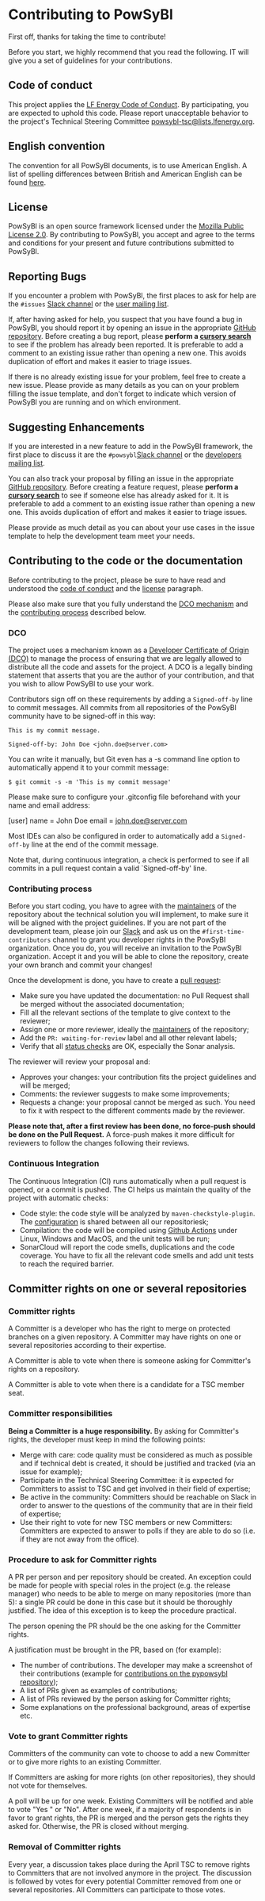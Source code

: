 # Contributing to PowSyBl

First off, thanks for taking the time to contribute! 

Before you start, we highly recommend that you read the following. IT will give you a set of guidelines for your contributions.


## Code of conduct
This project applies the [LF Energy Code of Conduct](https://wiki.lfenergy.org/display/HOME/Code+of+Conduct). By participating, you are expected to uphold this code. Please report unacceptable behavior to the project's Technical Steering Committee [powsybl-tsc@lists.lfenergy.org](mailto:powsybl-tsc@lists.lfenergy.org).


## English convention
The convention for all PowSyBl documents, is to use American English. A list of spelling differences between British and American English can be found [here](https://www.britishcouncilfoundation.id/en/english/articles/british-and-american-english).

## License
PowSyBl is an open source framework licensed under the [Mozilla Public License 2.0](https://www.mozilla.org/en-US/MPL/2.0/). By contributing to PowSyBl, you accept and agree to the terms and conditions for your present and future contributions submitted to PowSyBl.


## Reporting Bugs
If you encounter a problem with PowSyBl, the first places to ask for help are the `#issues` [Slack channel](https://app.slack.com/client/TG8ALA0TB/C02CG8Q0TS6) or the [user mailing list](https://lists.lfenergy.org/g/powsybl).

If, after having asked for help, you suspect that you have found a bug in PowSyBl, you should report it by opening an issue in the appropriate [GitHub repository](https://github.com/powsybl). Before creating a bug report, please **perform a [cursory search](https://github.com/search?q=+is%3Aissue+user%3Apowsybl)** to see if the problem has already been reported. It is preferable to add a comment to an existing issue rather than opening a new one. This avoids duplication of effort and makes it easier to triage issues.

If there is no already existing issue for your problem, feel free to create a new issue. Please provide as many details as you can on your problem filling the issue template, and don't forget to indicate which version of PowSyBl you are running and on which environment.


## Suggesting Enhancements
If you are interested in a new feature to add in the PowSyBl framework, the first place to discuss it are the `#powsybl`[Slack channel](https://app.slack.com/client/TG8ALA0TB/CGAAPNWTY) or the [developers mailing list](https://lists.lfenergy.org/g/powsybl-dev).

You can also track your proposal by filling an issue in the appropriate [GitHub repository](https://github.com/powsybl). Before creating a feature request, please **perform a [cursory search](https://github.com/search?q=+is%3Aissue+user%3Apowsybl)** to see if someone else has already asked for it. It is preferable to add a comment to an existing issue rather than opening a new one. This avoids duplication of effort and makes it easier to triage issues.

Please provide as much detail as you can about your use cases in the issue template to help the development team meet your needs.


## Contributing to the code or the documentation
Before contributing to the project, please be sure to have read and understood the [code of conduct](https://www.lfenergy.org/about/code-of-conduct/) and the [license](#license) paragraph. 

Please also make sure that you fully understand the [DCO mechanism](#dco) and the [contributing process](#contributing-process) described below.

### DCO

The project uses a mechanism known as a [Developer Certificate of Origin (DCO)](https://developercertificate.org/) to manage the process of ensuring that we are legally allowed to distribute all the code and assets for the project. A DCO is a legally binding statement that asserts that you are the author of your contribution, and that you wish to allow PowSyBl to use your work.

Contributors sign off on these requirements by adding a `Signed-off-by` line to commit messages. All commits from all repositories of the PowSyBl community have to be signed-off in this way:

```
This is my commit message.

Signed-off-by: John Doe <john.doe@server.com>
```

You can write it manually, but Git even has a -s command line option to automatically append it to your commit message:

```
$ git commit -s -m 'This is my commit message'
```

Please make sure to configure your .gitconfig file beforehand with your name and email address:

[user]
	name = John Doe
	email = john.doe@server.com 

Most IDEs can also be configured in order to automatically add a `Signed-off-by` line at the end of the commit message.


Note that, during continuous integration, a check is performed to see if all commits in a pull request contain a valid `Signed-off-by' line.

### Contributing process


Before you start coding, you have to agree with the [maintainers](MAINTAINERS.md) of the repository about the technical solution you will implement, to make sure it will be aligned with the project guidelines.
If you are not part of the development team, please join our [Slack](https://join.slack.com/t/powsybl/shared_invite/zt-rzvbuzjk-nxi0boim1RKPS5PjieI0rA) and ask us on the `#first-time-contributors` channel to grant you developer rights in the PowSyBl organization.
Once you do, you will receive an invitation to the PowSyBl organization. Accept it and you will be able to clone the repository, create your own branch and commit your changes! 

Once the development is done, you have to create a [pull request](https://help.github.com/en/articles/about-pull-requests):
- Make sure you have updated the documentation: no Pull Request shall be merged without the associated documentation;
- Fill all the relevant sections of the template to give context to the reviewer;
- Assign one or more reviewer, ideally the [maintainers](MAINTAINERS.md) of the repository;
- Add the `PR: waiting-for-review` label and all other relevant labels;
- Verify that all [status checks](https://help.github.com/en/github/collaborating-with-issues-and-pull-requests/about-status-checks) are OK, especially the Sonar analysis.

The reviewer will review your proposal and:
- Approves your changes: your contribution fits the project guidelines and will be merged;
- Comments: the reviewer suggests to make some improvements;
- Requests a change: your proposal cannot be merged as such. You need to fix it with respect to the different comments made by the reviewer.

**Please note that, after a first review has been done, no force-push should be done on the Pull Request.** A force-push makes it more difficult for reviewers to follow the changes following their reviews.

### Continuous Integration
The Continuous Integration (CI) runs automatically when a pull request is opened, or a commit is pushed. The CI helps us maintain the quality of the project with automatic checks:
- Code style: the code style will be analyzed by `maven-checkstyle-plugin`. The [configuration](https://github.com/powsybl/powsybl-parent/blob/main/powsybl-build-tools/src/main/resources/powsybl-build-tools/checkstyle.xml) is shared between all our repositoriesk;
- Compilation: the code will be compiled using [Github Actions](https://github.com/features/actions) under Linux, Windows and MacOS, and the unit tests will be run;
- SonarCloud will report the code smells, duplications and the code coverage. You have to fix all the relevant code smells and add unit tests to reach the required barrier.

## Committer rights on one or several repositories

### Committer rights

A Committer is a developer who has the right to merge on protected branches on a given repository.
A Committer may have rights on one or several repositories according to their expertise.

A Committer is able to vote when there is someone asking for Committer's rights on a repository.

A Committer is able to vote when there is a candidate for a TSC member seat.

### Committer responsibilities

**Being a Committer is a huge responsibility.**
By asking for Committer's rights, the developer must keep in mind the following points:
- Merge with care: code quality must be considered as much as possible and if technical debt is created, it should be justified and tracked (via an issue for example);
- Participate in the Technical Steering Committee: it is expected for Committers to assist to TSC and get involved in their field of expertise;
- Be active in the community: Committers should be reachable on Slack in order to answer to the questions of the community that are in their field of expertise;
- Use their right to vote for new TSC members or new Committers: Committers are expected to answer to polls if they are able to do so (i.e. if  they are not away from the office).

### Procedure to ask for Committer rights

A PR per person and per repository should be created.
An exception could be made for people with special roles in the project (e.g. the release manager) who needs to be able to merge on many repositories (more than 5): a single PR could be done in this case but it should be thoroughly justified. The idea of this exception is to keep the procedure practical.

The person opening the PR should be the one asking for the Committer rights.

A justification must be brought in the PR, based on (for example):
- The number of contributions. The developer may make a screenshot of their contributions (example for [contributions on the pypowsybl repository](https://github.com/powsybl/pypowsybl/graphs/contributors));
- A list of PRs given as examples of contributions;
- A list of PRs reviewed by the person asking for Committer rights;
- Some explanations on the professional background, areas of expertise etc.

### Vote to grant Committer rights

Committers of the community can vote to choose to add a new Committer or to give more rights to an existing Committer.

If Committers are asking for more rights (on other repositories), they should not vote for themselves.

A poll will be up for one week. Existing Committers will be notified and able to vote "Yes " or "No".
After one week, if a majority of respondents is in favor to grant rights, the PR is merged and the person gets the rights they asked for. Otherwise, the PR is closed without merging.

### Removal of Committer rights

Every year, a discussion takes place during the April TSC to remove rights to Committers that are not involved anymore in the project.
The discussion is followed by votes for every potential Committer removed from one or several repositories.
All Committers can participate to those votes.








